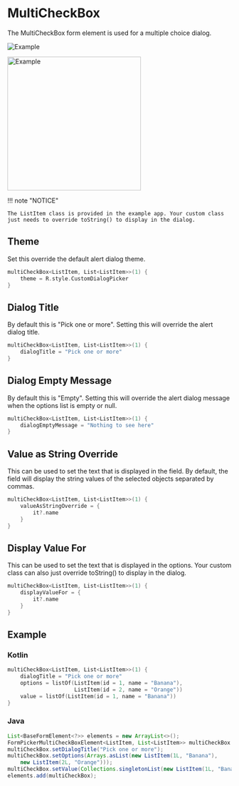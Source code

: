 # MultiCheckBox

The MultiCheckBox form element is used for a multiple choice dialog.

![Example](../images/MultiCheckBox1.PNG)

<img src="../../images/MultiCheckBox2.PNG" alt="Example" width="300px"/>

!!! note "NOTICE"

    The ListItem class is provided in the example app. Your custom class just needs to override toString() to display in the dialog.

## Theme

Set this override the default alert dialog theme.

```kotlin
multiCheckBox<ListItem, List<ListItem>>(1) {
    theme = R.style.CustomDialogPicker
}
```

## Dialog Title

By default this is "Pick one or more".
Setting this will override the alert dialog title.

```kotlin
multiCheckBox<ListItem, List<ListItem>>(1) {
    dialogTitle = "Pick one or more"
}
```

## Dialog Empty Message

By default this is "Empty".
Setting this will override the alert dialog message when the options list is empty or null.

```kotlin
multiCheckBox<ListItem, List<ListItem>>(1) {
    dialogEmptyMessage = "Nothing to see here"
}
```

## Value as String Override

This can be used to set the text that is displayed in the field. By default, the field will display the string values of the selected objects separated by commas.

```kotlin
multiCheckBox<ListItem, List<ListItem>>(1) {
    valueAsStringOverride = {
		it?.name
    }
}
```

## Display Value For

This can be used to set the text that is displayed in the options. Your custom class can also just override toString() to display in the dialog.

```kotlin
multiCheckBox<ListItem, List<ListItem>>(1) {
    displayValueFor = {
		it?.name
    }
}
```

## Example

### Kotlin

```kotlin
multiCheckBox<ListItem, List<ListItem>>(1) {
    dialogTitle = "Pick one or more"
    options = listOf(ListItem(id = 1, name = "Banana"),
                     ListItem(id = 2, name = "Orange"))
    value = listOf(ListItem(id = 1, name = "Banana"))
}
```

### Java

```java
List<BaseFormElement<?>> elements = new ArrayList<>();
FormPickerMultiCheckBoxElement<ListItem, List<ListItem>> multiCheckBox = new FormPickerMultiCheckBoxElement<>(Tag.MultiItems.ordinal());
multiCheckBox.setDialogTitle("Pick one or more");
multiCheckBox.setOptions(Arrays.asList(new ListItem(1L, "Banana"),
    new ListItem(2L, "Orange")));
multiCheckBox.setValue(Collections.singletonList(new ListItem(1L, "Banana")));
elements.add(multiCheckBox);
```
